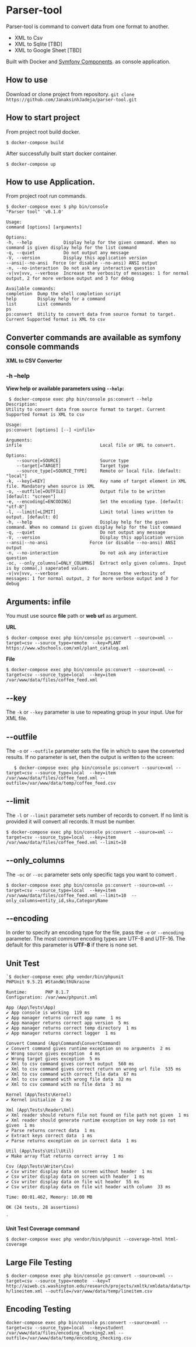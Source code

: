 # Parser-tool 

Parser-tool is command to convert data from one format to another.

 - XML to Csv
 - XML to Sqlite [TBD]
 - XML to Google Sheet [TBD]

Built with Docker and [Symfony Components](https://symfony.com/components). as console application.


## How to use
Download or clone project from repository.
    `git clone https://github.com/JanaksinhJadeja/parser-tool.git`

## How to start project

From project root build docker.

    $ docker-compose build

After successfully built start docker container.

    $ docker-compose up

## How to use Application.

From project root run commands.

    $ docker-compose exec $ php bin/console 
    "Parser tool" 'v0.1.0'
    
    Usage:
    command [options] [arguments]
    
    Options:
    -h, --help            Display help for the given command. When no command is given display help for the list command
    -q, --quiet           Do not output any message
    -V, --version         Display this application version
    --ansi|--no-ansi  Force (or disable --no-ansi) ANSI output
    -n, --no-interaction  Do not ask any interactive question
    -v|vv|vvv, --verbose  Increase the verbosity of messages: 1 for normal output, 2 for more verbose output and 3 for debug
    
    Available commands:
    completion  Dump the shell completion script
    help        Display help for a command
    list        List commands
    ps
    ps:convert  Utility to convert data from source format to target. Current Supported format is XML to csv


## Converter commands are available as symfony console commands

**XML to CSV Converter**

### -h –help

**View help or available parameters using `--help`:**

     $ docker-compose exec php bin/console ps:convert --help
    Description:
    Utility to convert data from source format to target. Current Supported format is XML to csv
    
    Usage:
    ps:convert [options] [--] <infile>
    
    Arguments:
    infile                              Local file or URL to convert.
    
    Options:
        --source[=SOURCE]               Source type
        --target[=TARGET]               Target type
        --source_type[=SOURCE_TYPE]     Remote or local file. [default: "local"]
    -k, --key[=KEY]                     Key name of target element in XML file. Mandatory when source is XML
    -o, --outfile[=OUTFILE]             Output file to be written [default: "screen"]
    -e, --encoding[=ENCODING]           Set the encoding type. [default: "utf-8"]
    -l, --limit[=LIMIT]                 Limit total lines written to output. [default: 0]
    -h, --help                          Display help for the given command. When no command is given display help for the list command
    -q, --quiet                         Do not output any message
    -V, --version                       Display this application version
    --ansi|--no-ansi                Force (or disable --no-ansi) ANSI output
    -n, --no-interaction                Do not ask any interactive question
    -oc, --only_columns[=ONLY_COLUMNS]  Extract only given columns. Input is by comma(,) saperated values.
    -v|vv|vvv, --verbose                Increase the verbosity of messages: 1 for normal output, 2 for more verbose output and 3 for debug


## Arguments: infile
You must use source **file** path or **web url** as argument.

**URL**

    $ docker-compose exec php bin/console ps:convert --source=xml --target=csv --source_type=remote  --key=PLANT https://www.w3schools.com/xml/plant_catalog.xml

**File**

    $ docker-compose exec php bin/console ps:convert --source=xml --target=csv --source_type=local  --key=item /var/www/data/files/coffee_feed.xml

## --key
The  `-k`  or  `--key`  parameter is use to repeating group in your input. Use for XML file.

## --outfile
The  `-o`  or  `--outfile`  parameter sets the file in which to save the converted results. If no parameter is set, then the output is written to the screen:

       $ docker-compose exec php bin/console ps:convert --source=xml --target=csv --source_type=local  --key=item /var/www/data/files/coffee_feed.xml --outfile=/var/www/data/temp/coffee_feed.csv

## --limit
The  `-l`  or  `--limit`  parameter sets number of records to convert. If no limit is provided it will convert all records. It must be number.

    $ docker-compose exec php bin/console ps:convert --source=xml --target=csv --source_type=local  --key=item /var/www/data/files/coffee_feed.xml --limit=10

## --only_columns
The  `-oc`  or  `--oc`  parameter sets only specific tags you want to convert .

    $ docker-compose exec php bin/console ps:convert --source=xml --target=csv --source_type=local  --key=item /var/www/data/files/coffee_feed.xml --limit=10  --only_columns=entity_id,sku,CategoryName

## --encoding
In order to specify an encoding type for the file, pass the `-e` or `--encoding` parameter. The most common encoding types are UTF-8 and UTF-16. The default for this parameter is **UTF-8** if there is none set.


## Unit Test
    
    `$ docker-compose exec php vendor/bin/phpunit
    PHPUnit 9.5.21 #StandWithUkraine

    Runtime:       PHP 8.1.7
    Configuration: /var/www/phpunit.xml
    
    App (App\Tests\App)
    ✔ App console is working  119 ms
    ✔ App manager returns correct app name  1 ms
    ✔ App manager returns correct app version  5 ms
    ✔ App manager returns correct temp directory  1 ms
    ✔ App manager returns correct logger  1 ms
    
    Convert Command (App\Command\ConvertCommand)
    ✔ Convert command gives runtime exception on no arguments  2 ms
    ✔ Wrong source gives exception  4 ms
    ✔ Wrong target gives exception  5 ms
    ✔ Xml to csv command gives correct output  560 ms
    ✔ Xml to csv command gives correct return on wrong url file  535 ms
    ✔ Xml to csv command with correct file data  67 ms
    ✔ Xml to csv command with wrong file data  32 ms
    ✔ Xml to csv command with no file data  3 ms
    
    Kernel (App\Tests\Kernel)
    ✔ Kernel initialize  2 ms
    
    Xml (App\Tests\Reader\Xml)
    ✔ Xml reader should return file not found on file path not given  1 ms
    ✔ Xml reader should generate runtime exception on key node is not given  1 ms
    ✔ Parse returns correct data  1 ms
    ✔ Extract keys correct data  1 ms
    ✔ Parse returns exception on in correct data  1 ms
    
    Util (App\Tests\Util\Util)
    ✔ Make array flat returns correct array  1 ms
    
    Csv (App\Tests\Writer\Csv)
    ✔ Csv writer display data on screen without header  1 ms
    ✔ Csv writer display data on screen with header  1 ms
    ✔ Csv writer display data on file wit header  55 ms
    ✔ Csv writer display data on file wit header with column  33 ms
    
    Time: 00:01.462, Memory: 10.00 MB
    
    OK (24 tests, 28 assertions)

    `
**Unit Test Coverage command**

    $ docker-compose exec php vendor/bin/phpunit --coverage-html html-coverage

## Large File Testing
    $ docker-compose exec php bin/console ps:convert --source=xml --target=csv --source_type=remote  --key=T http://aiweb.cs.washington.edu/research/projects/xmltk/xmldata/data/tpc-h/lineitem.xml --outfile=/var/www/data/temp/lineitem.csv
## Encoding Testing
    docker-compose exec php bin/console ps:convert --source=xml --target=csv --source_type=local  --key=student /var/www/data/files/encoding_checking2.xml --outfile=/var/www/data/temp/encoding_checking.csv


